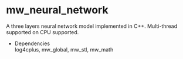 # mw_neural_network
A three layers neural network model implemented in C++.
Multi-thread supported on CPU supported.

* Dependencies  
log4cplus, mw_global, mw_stl, mw_math
